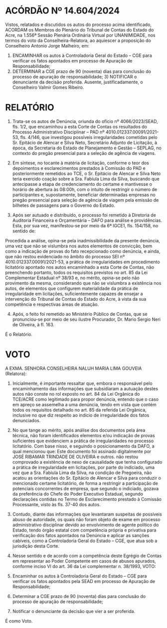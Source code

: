 # ACÓRDÃO Nº 14.604/2024

Vistos, relatados e discutidos os autos do processo acima identificado, ACORDAM os Membros do Plenário do Tribunal de Contas do Estado do Acre, na 1.556ª Sessão Plenária Ordinária Virtual por UNANIMIDADE, nos termos do voto da Conselheira-Relatora, ao aquiescer a proposição do Conselheiro Antonio Jorge Malheiro, em:

1. ENCAMINHAR os autos à Controladoria Geral do Estado – CGE para verificar os fatos apontados em processo de Apuração de Responsabilidade;
2. DETERMINAR a CGE prazo de 90 (noventa) dias para conclusão do processo de apuração de responsabilidade; 3) NOTIFICAR o denunciante da decisão proferida. Ausente, justificadamente, o Conselheiro Valmir Gomes Ribeiro.

# RELATÓRIO

1. Trata-se os autos de Denúncia, oriunda do ofício nº 4066/2023/SEAD, fls. 1/2, que encaminhou a esta Corte de Contas os resultados do Processo Administrativo Disciplinar – PAD nº 4010.012337.00091/2021-53, fls. 4/146, que investigou possíveis irregularidades cometidas pelo Sr. Epitácio de Alencar e Silva Neto, Secretário Adjunto de Licitação, à época, da Secretaria do Estado de Planejamento e Gestão – SEPLAG, no contexto do pregão presencial para a seleção de agência de viagens.

2. Em síntese, no tocante à matéria de licitação, conforme o teor dos depoimentos e esclarecimentos prestados à Comissão do PAD e posteriormente remetidos ao TCE, o Sr. Epitácio de Alencar e Silva Neto teria exercido coação sobre a Sra. Fabíula Lima da Silva, buscando que antecipasse a etapa de credenciamento do certame e mantivesse o horário de abertura às 08:00h, com o intuito de restringir o número de participantes e, supostamente, beneficiar determinadas empresas no pregão presencial para seleção de agência de viagem pela emissão de bilhetes de passagens para o Governo do Estado.

3. Após ser autuado e distribuído, o processo foi remetido à Diretoria de Auditoria Financeira e Orçamentária – DAFO para análise e providências. Esta, por sua vez, manifestou-se por meio da 6ª IGCE1, fls. 154/158, no sentido de:

Procedida a análise, opina-se pela inadmissibilidade da presente denúncia, uma vez que não se vislumbra nos autos elementos de convicção, bem como a indicação de provas do fato recepcionado como denúncia, e ainda, que não restou evidenciado no âmbito do processo SEI nº 4010.012337.00091/2021-53, a prática de irregularidades em procedimento licitatório apontado nos autos encaminhado a esta Corte de Contas, não preenchendo portanto, todos os requisitos previstos no art. 85 da Lei Complementar Estadual nº 38/93 e, no mérito, opina-se pelo não provimento da mesma, considerando que não se vislumbra a existência nos autos, de elementos que configurem materialidade da prática de irregularidade em licitações, suficientemente capazes de ensejar a intervenção do Tribunal de Contas do Estado do Acre, à vista da sua competência e respectivas áreas de atuação.

4. Após, o feito foi remetido ao Ministério Público de Contas, que se pronunciou-se por meio de seu ilustre Procurador, Dr. Mario Sergio Neri de Oliveira, à fl. 163.

É o Relatório.

# VOTO

A EXMA. SENHORA CONSELHEIRA NALUH MARIA LIMA GOUVEIA (Relatora):

1. Inicialmente, é importante ressaltar que, embora o responsável pelo encaminhamento das informações que subsidiaram a autuação destes autos não conste no rol exposto no art. 84 da Lei Orgânica do TCE/ACRE como legitimado para propor denúncia, entendo que o caso em apreço se assemelha a uma denúncia, tendo em vista que contém todos os requisitos detalhado no art. 85 da referida Lei Orgânica, inclusive no que diz respeito ao indício de irregularidade dos fatos denunciados.
2. No que tange ao mérito, após análise dos documentos pela área técnica, não foram identificados elementos e/ou indicação de provas suficientes que evidenciem a prática de irregularidades no processo licitatório. Com base nisso, e seguindo o posicionamento da DAFO, a qual mencionou que: Este documento foi assinado digitalmente por JOSÉ RIBAMAR TRINDADE DE OLIVEIRA e outros. não restou comprovado a existência de nexo de causalidade que tenha configurado a prática de irregularidade em licitações, por parte do indiciado, uma vez que a Sra. Fabíula Lima da Silva, na condição de Pregoeira, não acatou as orientações do Sr. Epitácio de Alencar e Silva para conduzir o mencionado certame licitatório, de forma a restringir a participação de potenciais concorrentes de empresa, que segundo o indiciado, gozava da preferência do Chefe do Poder Executivo Estadual, segundo declarações contidas no Termo de Esclarecimento prestado à Comissão Processante, visto às fls. 37-40 dos autos.

3. Contudo, diante das informações que levantaram suspeitas de possíveis abuso de autoridade, os quais não foram objeto de exame em processo administrativo disciplinar devido ao envolvimento de agente político do Estado, tendo órgão estatal com competência própria e privativa para verificação dos fatos apontados na Denúncia e aplicar as sanções cabíveis, como a Controladoria Geral do Estado – CGE, que atua sob a jurisdição desta Corte.

4. Nesse sentido e de acordo com a competência deste Egrégio de Contas em representar ao Poder Competente em casos de abusos apurados, conforme inciso VI do art. 36 da Lei complementar n. 38/1993, VOTO:

1. Encaminhar os autos à Controladoria Geral do Estado – CGE para verificar os fatos apontados pela SEAD em processo de Apuração de Responsabilidade;
2. Determinar a CGE prazo de 90 (noventa) dias para conclusão do processo de apuração de responsabilidade;
3. Notificar o denunciante da decisão que vier a ser proferida.

É como Voto.